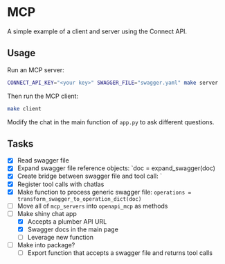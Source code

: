 # MCP

A simple example of a client and server using the Connect API.

## Usage

Run an MCP server:

```bash
CONNECT_API_KEY="<your key>" SWAGGER_FILE="swagger.yaml" make server
```

Then run the MCP client:

```bash
make client
```

Modify the chat in the main function of `app.py` to ask different questions.


## Tasks

- [x] Read swagger file
- [x] Expand swagger file reference objects: `doc = expand_swagger(doc)
- [x] Create bridge between swagger file and tool call: `
- [x] Register tool calls with chatlas
- [x] Make function to process generic swagger file: `operations = transform_swagger_to_operation_dict(doc)`
- [ ] Move all of `mcp_servers` into `openapi_mcp` as methods
- [ ] Make shiny chat app
  - [x] Accepts a plumber API URL
  - [x] Swagger docs in the main page
  - [ ] Leverage new function
- [ ] Make into package?
  - [ ] Export function that accepts a swagger file and returns tool calls
